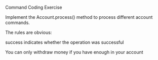 Command Coding Exercise

Implement the Account.process() method to process different account commands.

The rules are obvious:

success indicates whether the operation was successful

You can only withdraw money if you have enough in your account